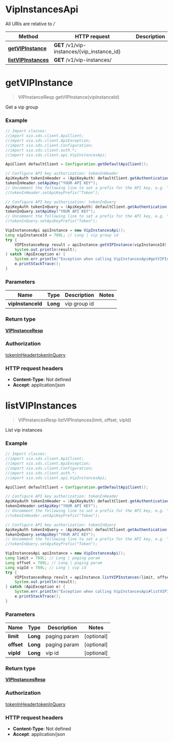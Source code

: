 # VipInstancesApi

All URIs are relative to */*

Method | HTTP request | Description
------------- | ------------- | -------------
[**getVIPInstance**](VipInstancesApi.md#getVIPInstance) | **GET** /v1/vip-instances/{vip_instance_id} | 
[**listVIPInstances**](VipInstancesApi.md#listVIPInstances) | **GET** /v1/vip-instances/ | 

<a name="getVIPInstance"></a>
# **getVIPInstance**
> VIPInstanceResp getVIPInstance(vipInstanceId)



Get a vip group

### Example
```java
// Import classes:
//import xio.sds.client.ApiClient;
//import xio.sds.client.ApiException;
//import xio.sds.client.Configuration;
//import xio.sds.client.auth.*;
//import xio.sds.client.api.VipInstancesApi;

ApiClient defaultClient = Configuration.getDefaultApiClient();

// Configure API key authorization: tokenInHeader
ApiKeyAuth tokenInHeader = (ApiKeyAuth) defaultClient.getAuthentication("tokenInHeader");
tokenInHeader.setApiKey("YOUR API KEY");
// Uncomment the following line to set a prefix for the API key, e.g. "Token" (defaults to null)
//tokenInHeader.setApiKeyPrefix("Token");

// Configure API key authorization: tokenInQuery
ApiKeyAuth tokenInQuery = (ApiKeyAuth) defaultClient.getAuthentication("tokenInQuery");
tokenInQuery.setApiKey("YOUR API KEY");
// Uncomment the following line to set a prefix for the API key, e.g. "Token" (defaults to null)
//tokenInQuery.setApiKeyPrefix("Token");

VipInstancesApi apiInstance = new VipInstancesApi();
Long vipInstanceId = 789L; // Long | vip group id
try {
    VIPInstanceResp result = apiInstance.getVIPInstance(vipInstanceId);
    System.out.println(result);
} catch (ApiException e) {
    System.err.println("Exception when calling VipInstancesApi#getVIPInstance");
    e.printStackTrace();
}
```

### Parameters

Name | Type | Description  | Notes
------------- | ------------- | ------------- | -------------
 **vipInstanceId** | **Long**| vip group id |

### Return type

[**VIPInstanceResp**](VIPInstanceResp.md)

### Authorization

[tokenInHeader](../README.md#tokenInHeader)[tokenInQuery](../README.md#tokenInQuery)

### HTTP request headers

 - **Content-Type**: Not defined
 - **Accept**: application/json

<a name="listVIPInstances"></a>
# **listVIPInstances**
> VIPInstancesResp listVIPInstances(limit, offset, vipId)



List vip instances

### Example
```java
// Import classes:
//import xio.sds.client.ApiClient;
//import xio.sds.client.ApiException;
//import xio.sds.client.Configuration;
//import xio.sds.client.auth.*;
//import xio.sds.client.api.VipInstancesApi;

ApiClient defaultClient = Configuration.getDefaultApiClient();

// Configure API key authorization: tokenInHeader
ApiKeyAuth tokenInHeader = (ApiKeyAuth) defaultClient.getAuthentication("tokenInHeader");
tokenInHeader.setApiKey("YOUR API KEY");
// Uncomment the following line to set a prefix for the API key, e.g. "Token" (defaults to null)
//tokenInHeader.setApiKeyPrefix("Token");

// Configure API key authorization: tokenInQuery
ApiKeyAuth tokenInQuery = (ApiKeyAuth) defaultClient.getAuthentication("tokenInQuery");
tokenInQuery.setApiKey("YOUR API KEY");
// Uncomment the following line to set a prefix for the API key, e.g. "Token" (defaults to null)
//tokenInQuery.setApiKeyPrefix("Token");

VipInstancesApi apiInstance = new VipInstancesApi();
Long limit = 789L; // Long | paging param
Long offset = 789L; // Long | paging param
Long vipId = 789L; // Long | vip id
try {
    VIPInstancesResp result = apiInstance.listVIPInstances(limit, offset, vipId);
    System.out.println(result);
} catch (ApiException e) {
    System.err.println("Exception when calling VipInstancesApi#listVIPInstances");
    e.printStackTrace();
}
```

### Parameters

Name | Type | Description  | Notes
------------- | ------------- | ------------- | -------------
 **limit** | **Long**| paging param | [optional]
 **offset** | **Long**| paging param | [optional]
 **vipId** | **Long**| vip id | [optional]

### Return type

[**VIPInstancesResp**](VIPInstancesResp.md)

### Authorization

[tokenInHeader](../README.md#tokenInHeader)[tokenInQuery](../README.md#tokenInQuery)

### HTTP request headers

 - **Content-Type**: Not defined
 - **Accept**: application/json

